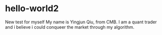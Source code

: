 # hello-world2
New test for myself
My name is Yingjun Qiu, from CMB.
I am a quant trader and i believe i could conqueer the market through my algorithm.
